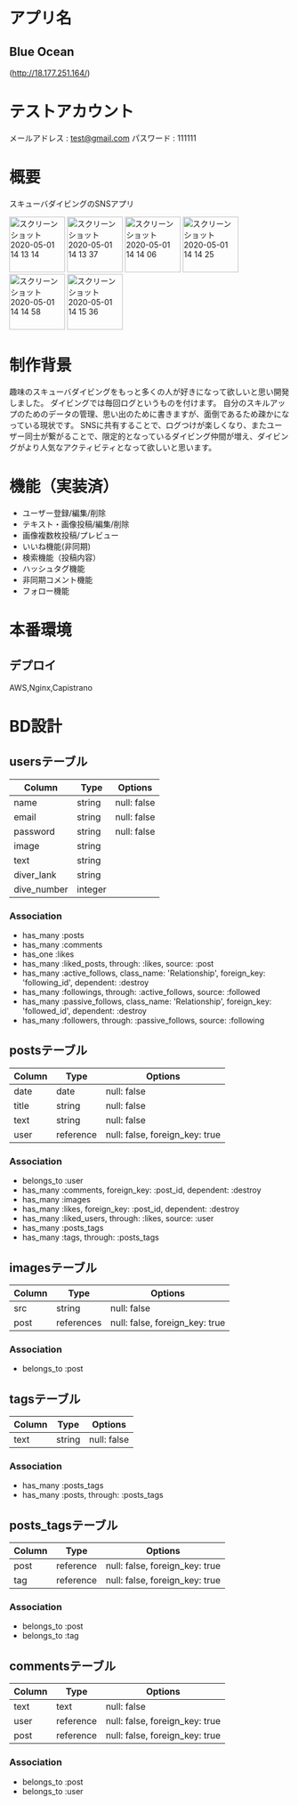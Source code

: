 # アプリ名
## Blue Ocean
(http://18.177.251.164/)
# テストアカウント
メールアドレス  : test@gmail.com
パスワード      : 111111

# 概要
スキューバダイビングのSNSアプリ

<img width="100" alt="スクリーンショット 2020-05-01 14 13 14" src="https://user-images.githubusercontent.com/29420211/80783924-571c4280-8bb6-11ea-9ac1-7c517a0105e7.png">    <img width="100" alt="スクリーンショット 2020-05-01 14 13 37" src="https://user-images.githubusercontent.com/29420211/80783939-600d1400-8bb6-11ea-9345-af85b4043556.png">    <img width="100" alt="スクリーンショット 2020-05-01 14 14 06" src="https://user-images.githubusercontent.com/29420211/80783942-626f6e00-8bb6-11ea-966e-25425807668b.png">    <img width="100" alt="スクリーンショット 2020-05-01 14 14 25" src="https://user-images.githubusercontent.com/29420211/80783987-7e730f80-8bb6-11ea-8f8e-df48ac2ac786.png">    <img width="100" alt="スクリーンショット 2020-05-01 14 14 58" src="https://user-images.githubusercontent.com/29420211/80783991-829f2d00-8bb6-11ea-9757-4d46ca778c20.png">    <img width="100" alt="スクリーンショット 2020-05-01 14 15 36" src="https://user-images.githubusercontent.com/29420211/80783993-8337c380-8bb6-11ea-8d5b-96e8b4cd1f1f.png">


# 制作背景
趣味のスキューバダイビングをもっと多くの人が好きになって欲しいと思い開発しました。
ダイビングでは毎回ログというものを付けます。
自分のスキルアップのためのデータの管理、思い出のために書きますが、面倒であるため疎かになっている現状です。
SNSに共有することで、ログつけが楽しくなり、またユーザー同士が繋がることで、限定的となっているダイビング仲間が増え、ダイビングがより人気なアクティビティとなって欲しいと思います。

# 機能（実装済）
- ユーザー登録/編集/削除
- テキスト・画像投稿/編集/削除
- 画像複数枚投稿/プレビュー
- いいね機能(非同期)
- 検索機能（投稿内容）
- ハッシュタグ機能
- 非同期コメント機能
- フォロー機能

# 本番環境
## デプロイ
AWS,Nginx,Capistrano

# BD設計
## usersテーブル
|Column|Type|Options|
|------|----|-------|
|name|string|null: false|
|email|string|null: false|
|password|string|null: false|
|image|string|
|text|string|
|diver_lank|string|
|dive_number|integer|
### Association
- has_many  :posts
- has_many  :comments
- has_one   :likes
- has_many  :liked_posts, through: :likes, source: :post
- has_many  :active_follows, class_name: 'Relationship',
                            foreign_key: 'following_id',
                            dependent: :destroy
- has_many  :followings, through: :active_follows, source: :followed
- has_many  :passive_follows, class_name: 'Relationship',
                            foreign_key: 'followed_id',
                            dependent: :destroy
- has_many  :followers, through: :passive_follows, source: :following


## postsテーブル
|Column|Type|Options|
|------|----|-------|
|date|date|null: false|
|title|string|null: false|
|text|string|null: false|
|user|reference|null: false, foreign_key: true|
### Association
- belongs_to :user
- has_many   :comments, foreign_key: :post_id, dependent: :destroy
- has_many   :images
- has_many   :likes, foreign_key: :post_id, dependent: :destroy
- has_many   :liked_users, through: :likes, source: :user
- has_many   :posts_tags
- has_many   :tags,  through:  :posts_tags


## imagesテーブル
|Column|Type|Options|
|------|----|-------|
|src|string|null: false|
|post|references|null: false, foreign_key: true|
### Association
- belongs_to :post


## tagsテーブル
|Column|Type|Options|
|------|----|-------|
|text|string|null: false|
### Association
- has_many :posts_tags
- has_many  :posts,  through:  :posts_tags


## posts_tagsテーブル
|Column|Type|Options|
|------|----|-------|
|post|reference|null: false, foreign_key: true|
|tag|reference|null: false, foreign_key: true|
### Association
- belongs_to :post
- belongs_to :tag

## commentsテーブル
|Column|Type|Options|
|------|----|-------|
|text|text|null: false|
|user|reference|null: false, foreign_key: true|
|post|reference|null: false, foreign_key: true|
### Association
- belongs_to :post
- belongs_to :user



